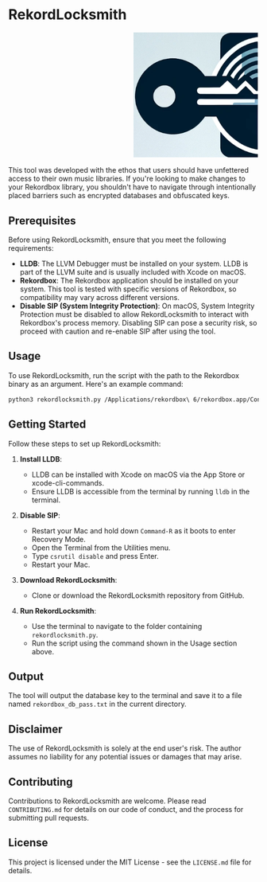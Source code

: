 
# RekordLocksmith

<p align="right">
  <img src="images/logo.png" width="50%" />
</p>

This tool was developed with the ethos that users should have unfettered access to their own music libraries. If you're looking to make changes to your Rekordbox library, you shouldn't have to navigate through intentionally placed barriers such as encrypted databases and obfuscated keys. 


## Prerequisites

Before using RekordLocksmith, ensure that you meet the following requirements:

- **LLDB**: The LLVM Debugger must be installed on your system. LLDB is part of the LLVM suite and is usually included with Xcode on macOS.
- **Rekordbox**: The Rekordbox application should be installed on your system. This tool is tested with specific versions of Rekordbox, so compatibility may vary across different versions.
- **Disable SIP (System Integrity Protection)**: On macOS, System Integrity Protection must be disabled to allow RekordLocksmith to interact with Rekordbox's process memory. Disabling SIP can pose a security risk, so proceed with caution and re-enable SIP after using the tool.

## Usage

To use RekordLocksmith, run the script with the path to the Rekordbox binary as an argument. Here's an example command:

```bash
python3 rekordlocksmith.py /Applications/rekordbox\ 6/rekordbox.app/Contents/MacOS/rekordbox
```

## Getting Started

Follow these steps to set up RekordLocksmith:

1. **Install LLDB**:
   - LLDB can be installed with Xcode on macOS via the App Store or xcode-cli-commands.
   - Ensure LLDB is accessible from the terminal by running `lldb` in the terminal.

2. **Disable SIP**:
   - Restart your Mac and hold down `Command-R` as it boots to enter Recovery Mode.
   - Open the Terminal from the Utilities menu.
   - Type `csrutil disable` and press Enter.
   - Restart your Mac.

3. **Download RekordLocksmith**:
   - Clone or download the RekordLocksmith repository from GitHub.

4. **Run RekordLocksmith**:
   - Use the terminal to navigate to the folder containing `rekordlocksmith.py`.
   - Run the script using the command shown in the Usage section above.

## Output

The tool will output the database key to the terminal and save it to a file named `rekordbox_db_pass.txt` in the current directory.

## Disclaimer

The use of RekordLocksmith is solely at the end user's risk. The author assumes no liability for any potential issues or damages that may arise. 

## Contributing

Contributions to RekordLocksmith are welcome. Please read `CONTRIBUTING.md` for details on our code of conduct, and the process for submitting pull requests.

## License

This project is licensed under the MIT License - see the `LICENSE.md` file for details.
